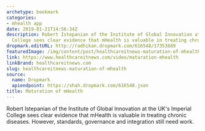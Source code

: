 ```yaml
---
archetype: bookmark
categories:
- mhealth app
date: 2019-01-21T14:56:34Z
description: Robert Istepanian of the Institute of Global Innovation at the UK's Imperial
  College sees clear evidence that mHealth is valuable in treating chronic diseases.
dropmark.editURL: http://radhikan.dropmark.com/616548/17353689
featuredImage: /img/content/post/healthcareitnews-maturation-of-mhealth.jpg
link: https://www.healthcareitnews.com/video/maturation-mhealth
linkBrand: healthcareitnews.com
slug: healthcareitnews-maturation-of-mhealth
source:
  name: Dropmark
  apiendpoint: https://shah.dropmark.com/616548.json
title: Maturation of mHealth
---
```

Robert Istepanian of the Institute of Global Innovation at the UK's Imperial College sees clear evidence that mHealth is valuable in treating chronic diseases. However, standards, governance and integration still need work.